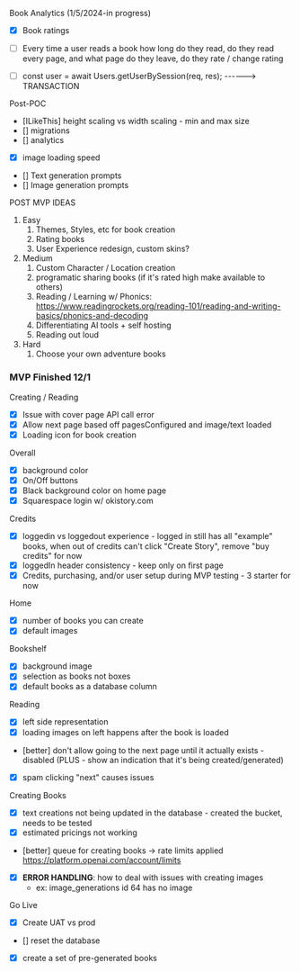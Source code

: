 


Book Analytics (1/5/2024-in progress)
- [x] Book ratings
- [ ] Every time a user reads a book how long do they read, do they read every page, and what page do they leave, do they rate / change rating

- [ ] const user = await Users.getUserBySession(req, res); ------> TRANSACTION


Post-POC
- [ILikeThis] height scaling vs width scaling - min and max size
- [] migrations
- [] analytics
- [x] image loading speed
- [] Text generation prompts
- [] Image generation prompts





POST MVP IDEAS
1. Easy
   1. Themes, Styles, etc for book creation
   2. Rating books
   3. User Experience redesign, custom skins?
2. Medium
   1. Custom Character / Location creation
   2. programatic sharing books (if it's rated high make available to others)
   3. Reading / Learning w/ Phonics: https://www.readingrockets.org/reading-101/reading-and-writing-basics/phonics-and-decoding
   4. Differentiating AI tools + self hosting
   5. Reading out loud
3. Hard
   1. Choose your own adventure books





### MVP Finished 12/1

Creating / Reading
- [x] Issue with cover page API call error
- [x] Allow next page based off pagesConfigured and image/text loaded
- [x] Loading icon for book creation

Overall
- [x] background color
- [x] On/Off buttons
- [x] Black background color on home page
- [x] Squarespace login w/ okistory.com

Credits
- [x] loggedin vs loggedout experience - logged in still has all "example" books, when out of credits can't click "Create Story", remove "buy credits" for now
- [x] loggedIn header consistency - keep only on first page
- [x] Credits, purchasing, and/or user setup during MVP testing - 3 starter for now

Home
- [x] number of books you can create
- [x] default images

Bookshelf
- [x] background image
- [x] selection as books not boxes
- [x] default books as a database column

Reading
- [x] left side representation
- [x] loading images on left happens after the book is loaded
- [better] don't allow going to the next page until it actually exists - disabled (PLUS - show an indication that it's being created/generated)
- [x] spam clicking "next" causes issues

Creating Books
- [x] text creations not being updated in the database
      - created the bucket, needs to be tested
- [x] estimated pricings not working
- [better] queue for creating books -> rate limits applied https://platform.openai.com/account/limits
- [x] **ERROR HANDLING**: how to deal with issues with creating images
    - ex: image_generations id 64 has no image

Go Live
- [x] Create UAT vs prod
- [] reset the database
- [x] create a set of pre-generated books